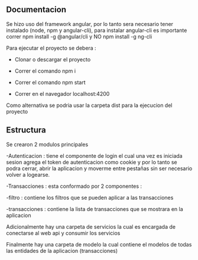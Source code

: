 
## Documentacion

Se hizo uso del framework angular, por lo tanto sera necesario tener instalado (node, npm y angular-cli),
para instalar angular-cli es importante correr npm install -g @angular/cli y NO npm install -g ng-cli

Para ejecutar el proyecto se debera :

- Clonar o descargar el proyecto

- Correr el comando npm i

- Correr el comando npm start

- Correr en el navegador localhost:4200

Como alternativa se podria usar la carpeta dist para la ejecucion del proyecto

## Estructura

Se crearon 2 modulos principales

-Autenticacion : tiene el componente de login el cual una vez es iniciada sesion agrega el token de autenticacion como cookie
y por lo tanto se podra cerrar, abrir la aplicacion y moverme entre pestañas sin ser necesario volver a logearse.

-Transacciones : esta conformado por 2 componentes :

  -filtro : contiene los filtros que se pueden aplicar a las transacciones
  
  -transacciones : contiene la lista de transacciones que se mostrara en la aplicacion
  
Adicionalmente hay una carpeta de servicios la cual es encargada de conectarse al web api y consumir los servicios

Finalmente hay una carpeta de modelo la cual contiene el modelos de todas las entidades de la aplicacion (transacciones)
